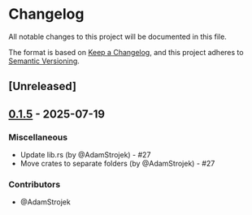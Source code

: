 # Changelog

All notable changes to this project will be documented in this file.

The format is based on [Keep a Changelog](https://keepachangelog.com/en/1.1.0/),
and this project adheres to [Semantic Versioning](https://semver.org/spec/v2.0.0.html).

## [Unreleased]

## [0.1.5](https://github.com/AdamStrojek/rust-agentai/compare/agentai-macros-v0.1.0...agentai-macros-v0.1.5) - 2025-07-19

### Miscellaneous
- Update lib.rs (by @AdamStrojek) - #27
- Move crates to separate folders (by @AdamStrojek) - #27

### Contributors

* @AdamStrojek
